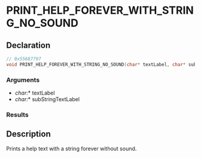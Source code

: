 # PRINT_HELP_FOREVER_WITH_STRING_NO_SOUND

## Declaration
```cpp
// 0x55687797
void PRINT_HELP_FOREVER_WITH_STRING_NO_SOUND(char* textLabel, char* subStringTextLabel);
```

### Arguments
- **char*:** textLabel
- **char*:** subStringTextLabel

### Results

## Description
Prints a help text with a string forever without sound.